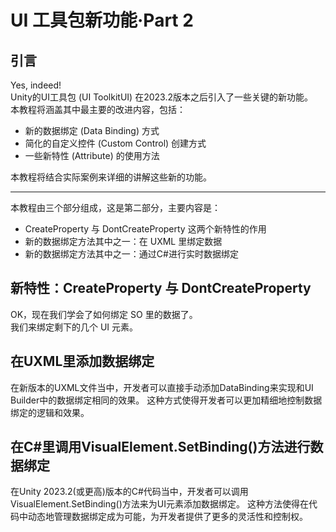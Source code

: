 # UI 工具包新功能·Part 2

## 引言

Yes, indeed!  
Unity的UI工具包 (UI ToolkitUI) 在2023.2版本之后引入了一些关键的新功能。  
本教程将涵盖其中最主要的改进内容，包括：

- 新的数据绑定 (Data Binding) 方式
- 简化的自定义控件 (Custom Control) 创建方式
- 一些新特性 (Attribute) 的使用方法

本教程将结合实际案例来详细的讲解这些新的功能。

---

本教程由三个部分组成，这是第二部分，主要内容是：
- CreateProperty 与 DontCreateProperty 这两个新特性的作用
- 新的数据绑定方法其中之一：在 UXML 里绑定数据
- 新的数据绑定方法其中之一：通过C#进行实时数据绑定

## 新特性：CreateProperty 与 DontCreateProperty

OK，现在我们学会了如何绑定 SO 里的数据了。  
我们来绑定剩下的几个 UI 元素。

## 在UXML里添加数据绑定

在新版本的UXML文件当中，开发者可以直接手动添加DataBinding来实现和UI Builder中的数据绑定相同的效果。
这种方式使得开发者可以更加精细地控制数据绑定的逻辑和效果。

## 在C#里调用VisualElement.SetBinding()方法进行数据绑定

在Unity 2023.2(或更高)版本的C#代码当中，开发者可以调用VisualElement.SetBinding()方法来为UI元素添加数据绑定。
这种方法使得在代码中动态地管理数据绑定成为可能，为开发者提供了更多的灵活性和控制权。
